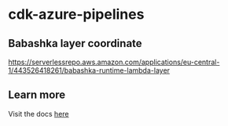 # cdk-azure-pipelines

## Babashka layer coordinate
https://serverlessrepo.aws.amazon.com/applications/eu-central-1/443526418261/babashka-runtime-lambda-layer

## Learn more
Visit the docs [here](https://cljdoc.org/d/io.github.FieryCod/holy-lambda/CURRENT)

